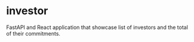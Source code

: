# investor
FastAPI and React application that showcase list of investors and the total of their commitments.
